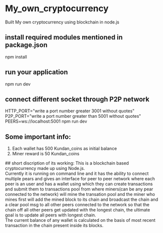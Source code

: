 # My_own_cryptocurrency
Built My own cryptocurrency using blockchain in node.js
## install required modules mentioned in package.json
npm install 
## run your application
npm run dev
## connect different socket through P2P network
HTTP_PORT="write a port number greater 3001 without quotes" P2P_PORT="write a port number greater than 5001 without quotes" PEERS=ws://localhost:5001 npm run dev
## Some important info:
<ol>
  <li>Each wallet has 500 Kundan_coins as initial balance</li>
  <li>Miner reward is 50 Kundan_coins</li>
</ol>
## short discription of its working:
This is a blockchain based cryptocurrency made up using Node.js.</br>
Currently it is running on command line and it has the ability to connect multiple pears and gives an interface for peer to peer network where each peer is an user and has a wallet using which they can create transactions and submit them to transactions pool from where miners(can be any pear connected to the network) will mine the transation pool and the miner who mines first will add the mined block to its chain and broadcast the chain and a clear pool msg to all other peers connected to the network so that the chain off all other peers get updated with the longest chain, the ultimate goal is to update all peers with longest chain.</br>
The current balance of any wallet is calculated on the basis of most recent transaction in the chain present inside its blocks.
